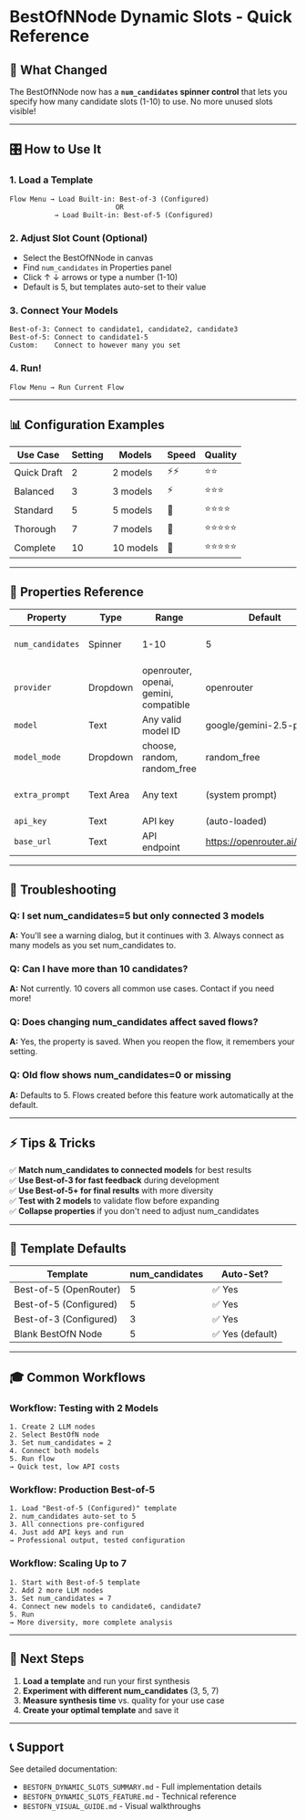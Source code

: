 # BestOfNNode Dynamic Slots - Quick Reference

## 🎯 What Changed

The BestOfNNode now has a **`num_candidates` spinner control** that lets you specify how many candidate slots (1-10) to use. No more unused slots visible!

---

## 🎛️ How to Use It

### 1. **Load a Template**

```
Flow Menu → Load Built-in: Best-of-3 (Configured)
                          OR
           → Load Built-in: Best-of-5 (Configured)
```

### 2. **Adjust Slot Count (Optional)**

- Select the BestOfNNode in canvas
- Find `num_candidates` in Properties panel
- Click ↑ ↓ arrows or type a number (1-10)
- Default is 5, but templates auto-set to their value

### 3. **Connect Your Models**

```
Best-of-3: Connect to candidate1, candidate2, candidate3
Best-of-5: Connect to candidate1-5
Custom:    Connect to however many you set
```

### 4. **Run!**

```
Flow Menu → Run Current Flow
```

---

## 📊 Configuration Examples

| Use Case    | Setting | Models    | Speed | Quality    |
| ----------- | ------- | --------- | ----- | ---------- |
| Quick Draft | 2       | 2 models  | ⚡⚡  | ⭐⭐       |
| Balanced    | 3       | 3 models  | ⚡    | ⭐⭐⭐     |
| Standard    | 5       | 5 models  | 🔄    | ⭐⭐⭐⭐   |
| Thorough    | 7       | 7 models  | 🐌    | ⭐⭐⭐⭐⭐ |
| Complete    | 10      | 10 models | 🐢    | ⭐⭐⭐⭐⭐ |

---

## 🔧 Properties Reference

| Property         | Type      | Range                                  | Default                      | Notes                           |
| ---------------- | --------- | -------------------------------------- | ---------------------------- | ------------------------------- |
| `num_candidates` | Spinner   | 1-10                                   | 5                            | Controls active slot count      |
| `provider`       | Dropdown  | openrouter, openai, gemini, compatible | openrouter                   | Where to send synthesis request |
| `model`          | Text      | Any valid model ID                     | google/gemini-2.5-pro        | Model for synthesis             |
| `model_mode`     | Dropdown  | choose, random, random_free            | random_free                  | OpenRouter model selection      |
| `extra_prompt`   | Text Area | Any text                               | (system prompt)              | Custom synthesis instructions   |
| `api_key`        | Text      | API key                                | (auto-loaded)                | Authentication                  |
| `base_url`       | Text      | API endpoint                           | https://openrouter.ai/api/v1 | API endpoint                    |

---

## 🐛 Troubleshooting

### Q: I set num_candidates=5 but only connected 3 models

**A:** You'll see a warning dialog, but it continues with 3. Always connect as many models as you set num_candidates to.

### Q: Can I have more than 10 candidates?

**A:** Not currently. 10 covers all common use cases. Contact if you need more!

### Q: Does changing num_candidates affect saved flows?

**A:** Yes, the property is saved. When you reopen the flow, it remembers your setting.

### Q: Old flow shows num_candidates=0 or missing

**A:** Defaults to 5. Flows created before this feature work automatically at the default.

---

## ⚡ Tips & Tricks

✅ **Match num_candidates to connected models** for best results  
✅ **Use Best-of-3 for fast feedback** during development  
✅ **Use Best-of-5+ for final results** with more diversity  
✅ **Test with 2 models** to validate flow before expanding  
✅ **Collapse properties** if you don't need to adjust num_candidates

---

## 📂 Template Defaults

| Template               | num_candidates | Auto-Set?        |
| ---------------------- | -------------- | ---------------- |
| Best-of-5 (OpenRouter) | 5              | ✅ Yes           |
| Best-of-5 (Configured) | 5              | ✅ Yes           |
| Best-of-3 (Configured) | 3              | ✅ Yes           |
| Blank BestOfN Node     | 5              | ✅ Yes (default) |

---

## 🎓 Common Workflows

### Workflow: Testing with 2 Models

```
1. Create 2 LLM nodes
2. Select BestOfN node
3. Set num_candidates = 2
4. Connect both models
5. Run flow
→ Quick test, low API costs
```

### Workflow: Production Best-of-5

```
1. Load "Best-of-5 (Configured)" template
2. num_candidates auto-set to 5
3. All connections pre-configured
4. Just add API keys and run
→ Professional output, tested configuration
```

### Workflow: Scaling Up to 7

```
1. Start with Best-of-5 template
2. Add 2 more LLM nodes
3. Set num_candidates = 7
4. Connect new models to candidate6, candidate7
5. Run
→ More diversity, more complete analysis
```

---

## 🚀 Next Steps

1. **Load a template** and run your first synthesis
2. **Experiment with different num_candidates** (3, 5, 7)
3. **Measure synthesis time** vs. quality for your use case
4. **Create your optimal template** and save it

---

## 📞 Support

See detailed documentation:

- `BESTOFN_DYNAMIC_SLOTS_SUMMARY.md` - Full implementation details
- `BESTOFN_DYNAMIC_SLOTS_FEATURE.md` - Technical reference
- `BESTOFN_VISUAL_GUIDE.md` - Visual walkthroughs
